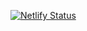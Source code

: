 [![Netlify Status](https://api.netlify.com/api/v1/badges/434932f9-4c88-4a4c-9b6d-e7112e9256f0/deploy-status)](https://app.netlify.com/sites/mirzafaizan/deploys)
